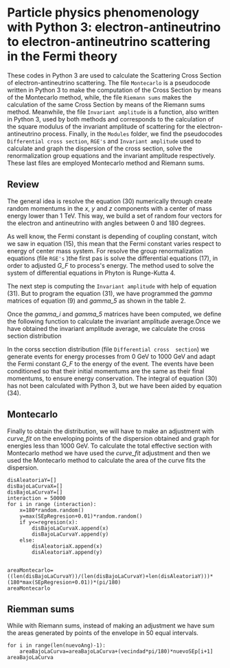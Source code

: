 # Particle physics phenomenology with Python 3: electron-antineutrino to electron-antineutrino scattering in the Fermi theory
These codes in Python 3 are used to calculate the Scattering Cross Section of electron-antineutrino scattering. The file 
`Montecarlo` is a pseudocode written in Python 3 to make the computation of the Cross Section by means of the Montecarlo method,
while, the file `Riemann sums` makes the calculation of the same Cross Section by means of the Riemann sums method. Meanwhile, the
file `Invariant amplitude` is a function, also written in Python 3, used by both methods and corresponds to the calculation of 
the square modulus of the invariant amplitude of scattering for the electron-antineutrino process. Finally, in the `Modules` 
folder, we find the pseudocodes `Differential cross section`, `RGE's` and `Invariant amplitude`  used to calculate and graph the 
dispersion of the cross section, solve the renormalization group equations and the invariant amplitude respectively. These last 
files are employed Montecarlo method  and Riemann sums.  

## Review
The general idea is resolve the equation (30) numerically  through create   random momentums in 
the  *x*, *y* and *z* components with a center of mass energy  lower than 1 TeV. This way, we build a set of random four vectors 
for the electron and antineutrino   with angles between 0 and 180 degrees. 
   
As well  know, the Fermi constant is depending of coupling constant, witch  we saw in equation (15),  this mean that the Fermi 
constant varies respect to energy of center mass system. For resolve the group renormalization equations (file `RGE's` )the 
first pas is solve the differential equations (17),  in order to adjusted  *G_F* to process's energy. 
The method used to solve the system of differential equations in Phyton is Runge-Kutta 4. 

The next step is computing the `Invariant amplitude`  with help of equation (31). But to program the equation
(31), we have programmed the *gamma* matrices of equation (9) and *gamma_5* as shown in the 
table 2. 

Once the *gamma_i* and *gamma_5* matrices have been computed, we define the following function to calculate the invariant
amplitude average.Once we have obtained the invariant amplitude average, we calculate the cross section distribution 

In the corss secction distribution (file `Differential cross 
section`) we generate events for energy processes from 
0 GeV to 1000 GeV and adapt the Fermi constant *G_F* to the energy of the event.
The events have been conditioned so that their initial momentums are the same as their final momentums, to ensure energy 
conservation. The integral of equation (30) has not been calculated with Python 3, but we have been aided by equation 
(34).

## Montecarlo

Finally to obtain the distribution, we will have to make an adjustment with *curve_fit* on the enveloping 
points of the dispersion obtained and graph for energies less than 1000 GeV. To calculate the total effective section with 
Montecarlo method we have used the *curve_fit* adjustment and then we used the Montecarlo method to calculate the area of the curve fits the dispersion.


```disAleatoriaX=[]
disAleatoriaY=[] 
disBajoLaCurvaX=[]
disBajoLaCurvaY=[]
interaction = 50000
for i in range (interaction):
    x=180*random.random()
    y=max(SEpRegresion+0.01)*random.random()
    if y<=regresion(x):
        disBajoLaCurvaX.append(x)
        disBajoLaCurvaY.append(y)
    else:
        disAleatoriaX.append(x)
        disAleatoriaY.append(y)


areaMontecarlo=((len(disBajoLaCurvaY))/(len(disBajoLaCurvaY)+len(disAleatoriaY)))*(180*max(SEpRegresion+0.01))*(pi/180)
areaMontecarlo
```


## Riemman sums
While with Riemann sums, instead of making an adjustment  we have sum the areas generated by points of the envelope in 50 equal intervals. 

```areaBajoLaCurva=0
for i in range(len(nuevoAng)-1):
    areaBajoLaCurva=areaBajoLaCurva+(vecindad*pi/180)*nuevoSEp[i+1]
areaBajoLaCurva
```
